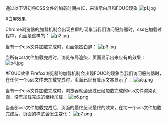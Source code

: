 通过以下语句将CSS文件的加载时间拉长，来演示白屏和FOUC现象
![p1.jpg](https://upload-images.jianshu.io/upload_images/14339384-fcb99d394be45e4c.jpg?imageMogr2/auto-orient/strip%7CimageView2/2/w/1240)

#白屏效果

Chrome浏览器的加载机制会出现白屏的现象当我们访问服务器时，css在加载过程中，页面是这样的：
![p2.jpg](https://upload-images.jianshu.io/upload_images/14339384-816e95cceee328f4.jpg?imageMogr2/auto-orient/strip%7CimageView2/2/w/1240)

当有一个css文件加载完成时，页面依然白屏：
![p3.jpg](https://upload-images.jianshu.io/upload_images/14339384-dfce2b6069e4ee24.jpg?imageMogr2/auto-orient/strip%7CimageView2/2/w/1240)

当所有css文件加载完成时，浏览布局渲染，页面显示出来应有的效果：
![p4.jpg](https://upload-images.jianshu.io/upload_images/14339384-16f43d75920527b3.jpg?imageMogr2/auto-orient/strip%7CimageView2/2/w/1240)

#FOUC效果
Firefox浏览器的加载机制会出现FOUC的现象当我们访问服务器时，在任何一个css文件未加载完成时，页面已经有显示文本显示了：
![p5.png](https://upload-images.jianshu.io/upload_images/14339384-802f547fe7896b1d.png?imageMogr2/auto-orient/strip%7CimageView2/2/w/1240)

当有一个css文件加载完成时，浏览器就会通过已经加载完成的css文件渲染页面，没有加载完成的继续加载：
![p6.png](https://upload-images.jianshu.io/upload_images/14339384-4ca7c061954e6490.png?imageMogr2/auto-orient/strip%7CimageView2/2/w/1240)

当全部css文件加载完成后，页面的最终呈现最终的效果，在每一个css文件加载完成后，页面的样式会发生变化：
![p7.png](https://upload-images.jianshu.io/upload_images/14339384-f45228727bc00c4b.png?imageMogr2/auto-orient/strip%7CimageView2/2/w/1240)